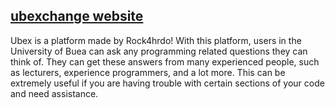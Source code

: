 ## [ubexchange website](http://ubexchange.xyz)
Ubex is a platform made by Rock4hrdo! With this platform, users in the University of Buea can ask any programming related questions they can think of. They can get these answers from many experienced people, such as lecturers, experience programmers, and a lot more. This can be extremely useful if you are having trouble with certain sections of your code and need assistance.
